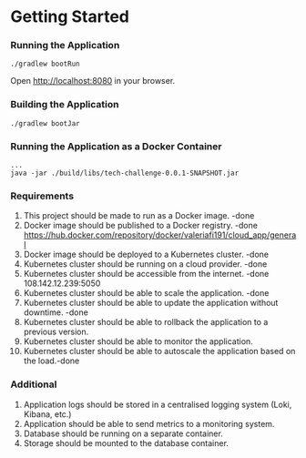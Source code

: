 # Getting Started

### Running the Application

```
./gradlew bootRun
```

Open [http://localhost:8080](http://localhost:8080) in your browser.

### Building the Application

```
./gradlew bootJar
```

### Running the Application as a Docker Container

```
...
java -jar ./build/libs/tech-challenge-0.0.1-SNAPSHOT.jar
```

### Requirements

1. This project should be made to run as a Docker image. -done
2. Docker image should be published to a Docker registry. -done
   https://hub.docker.com/repository/docker/valeriafi191/cloud_app/general
3. Docker image should be deployed to a Kubernetes cluster. -done
4. Kubernetes cluster should be running on a cloud provider. -done
5. Kubernetes cluster should be accessible from the internet. -done
   108.142.12.239:5050
6. Kubernetes cluster should be able to scale the application. -done
7. Kubernetes cluster should be able to update the application without downtime. -done
8. Kubernetes cluster should be able to rollback the application to a previous version.
9. Kubernetes cluster should be able to monitor the application.
10. Kubernetes cluster should be able to autoscale the application based on the load.-done

### Additional
1. Application logs should be stored in a centralised logging system (Loki, Kibana, etc.)
2. Application should be able to send metrics to a monitoring system.
3. Database should be running on a separate container.
4. Storage should be mounted to the database container.
